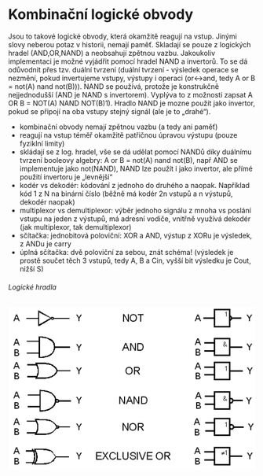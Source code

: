 # Kombinační logické obvody

Jsou to takové logické obvody, která okamžitě reagují na vstup. Jinými slovy neberou potaz v historii, nemají paměť. Skladají se pouze z logických hradel (AND,OR,NAND) a neobsahují zpětnou vazbu. Jakoukoliv implementaci je možné vyjádřit pomocí hradel NAND a invertorů. To se dá odůvodnit přes tzv. duální tvrzení (duální tvrzení - výsledek operace se nezmění, pokud invertujeme vstupy, výstupy i operaci (or↔and, tedy A or B = not(A) nand not(B))). NAND se používá, protože je konstrukčně nejjednodušší (AND je NAND s invertorem). Vyplýva to z možnosti zapsat A OR B = NOT(A) NAND NOT(B)1). Hradlo NAND je mozne použít jako invertor, pokud se připojí na oba vstupy stejný signál (ale je to „drahé“).

* kombinační obvody nemají zpětnou vazbu (a tedy ani paměť)
* reagují na vstup téměř okamžitě patřičnou úpravou výstupu (pouze fyziklní limity)
* skládají se z log. hradel, vše se dá udělat pomocí NANDů díky duálnímu tvrzení booleovy algebry: A or B = not(A) nand not(B), např AND se implementuje jako not(NAND), NAND lze použít i jako invertor, ale přímé použití invertoru je „levnější“
* kodér vs dekodér: kódování z jednoho do druhého a naopak. Například kód 1 z N na binární číslo (běžně má kodér 2n vstupů a n výstupů, dekodér naopak)
* multiplexor vs demultiplexor: výběr jednoho signálu z mnoha vs poslání vstupu na jeden z výstupů, má adresní vodiče, vnitřně využívá dekodér (jak multiplexor, tak demultiplexor)
* sčítačka: jednobitová poloviční: XOR a AND, výstup z XORu je výsledek, z ANDu je carry
* úplná sčítačka: dvě poloviční za sebou, znát schéma! (výsledek je prostě součet těch 3 vstupů, tedy A, B a Cin, vyšší bit výsledku je Cout, nižší S)

###### Logické hradla
![Logické hradla](https://github.com/HoundMarty/SZZ_2020/blob/master/Hardware%20a%20elektronika/1/log_hradla_znaceni.gif?raw=true "Log. hradla")

